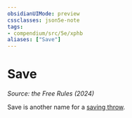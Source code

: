 ```yaml
---
obsidianUIMode: preview
cssclasses: json5e-note
tags:
- compendium/src/5e/xphb
aliases: ["Save"]
---
```

# Save
*Source: the Free Rules (2024)* 

Save is another name for a [saving throw](saving-throw-xphb.md).
